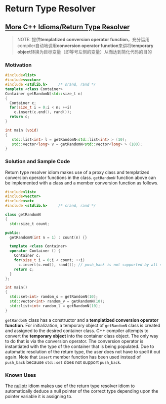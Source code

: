 # Return Type Resolver



## [More C++ Idioms/Return Type Resolver](https://en.wikibooks.org/wiki/More_C%2B%2B_Idioms/Return_Type_Resolver)

> NOTE: 提供**templatized conversion operator function**，充分运用compiler自动地调用**conversion operator function**来讲将**temporary object**转换为目标变量（即等号左侧的变量）从而达到简化代码的目的

### Motivation

```c++
#include<list>
#include<vector>
#include <stdlib.h>     /* srand, rand */
template <class Container>
Container getRandomN(std::size_t n) 
{
  Container c;
  for(size_t i = 0;i < n; ++i)
    c.insert(c.end(), rand());
  return c;
}

int main (void)
{
   std::list<int> l = getRandomN<std::list<int> > (10);
   std::vector<long> v = getRandomN<std::vector<long> > (100);
}
```

### Solution and Sample Code

Return type resolver idiom makes use of a proxy class and templatized conversion operator functions in the class. `getRandomN` function above can be implemented with a class and a member conversion function as follows.

```c++
#include<list>
#include<vector>
#include<set>
#include <stdlib.h>     /* srand, rand */

class getRandomN 
{
  std::size_t count;

public:
  getRandomN(int n = 1) : count(n) {}

  template <class Container>
  operator Container () {
    Container c;
    for(size_t i = 0;i < count; ++i)
      c.insert(c.end(), rand()); // push_back is not supported by all standard containers.
    return c;
  }
};

int main()
{
  std::set<int> random_s = getRandomN(10);
  std::vector<int> random_v = getRandomN(10);
  std::list<int> random_l = getRandomN(10);
}
```

`getRandomN` class has a constructor and a **templatized conversion operator function**. For initialization, a temporary object of `getRandomN` class is created and assigned to the desired container class. C++ compiler attempts to convert the **temporary object** into the container class object. The only way to do that is via the conversion operator. The conversion operator is instantiated with the type of the container that is being populated. Due to automatic resolution of the return type, the user does not have to spell it out again. Note that `insert` member function has been used instead of `push_back` because `std::set` does not support `push_back`.



### Known Uses

The [nullptr](https://en.wikibooks.org/wiki/More_C%2B%2B_Idioms/nullptr) idiom makes use of the return type resolver idiom to automatically deduce a null pointer of the correct type depending upon the pointer variable it is assigning to.